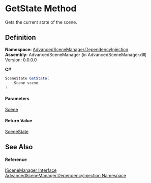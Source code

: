 # GetState Method

Gets the current state of the scene.

## Definition

**Namespace:** [AdvancedSceneManager.DependencyInjection](N_AdvancedSceneManager_DependencyInjection.md)\
**Assembly:** AdvancedSceneManager (in AdvancedSceneManager.dll) Version: 0.0.0.0

**C#**

```c#
SceneState GetState(
	Scene scene
)
```

#### Parameters

&#x20; [Scene](T_AdvancedSceneManager_Models_Scene.md)&#x20;

#### Return Value

[SceneState](T_AdvancedSceneManager_Models_Enums_SceneState.md)

## See Also

#### Reference

[ISceneManager Interface](T_AdvancedSceneManager_DependencyInjection_ISceneManager.md)\
[AdvancedSceneManager.DependencyInjection Namespace](N_AdvancedSceneManager_DependencyInjection.md)
